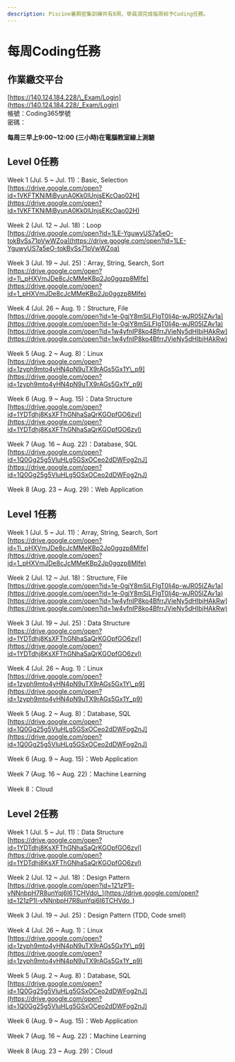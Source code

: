 ```yaml
---
description: Piscine暑期密集訓練共有8周，學員須完成每周給予Coding任務。
---
```


# 每周Coding任務

## 作業繳交平台

[https://140.124.184.228/\_Exam/Login](https://140.124.184.228/_Exam/Login)  
帳號：Coding365學號  
密碼：

**每周三早上9:00~12:00 \(三小時\)在電腦教室線上測驗**

## Level 0任務

Week 1 \(Jul.  5 ~ Jul. 11\)：Basic, Selection  
[https://drive.google.com/open?id=1VKFTKNiMiByunA0Kk0lUnjsEKcOao02H](https://drive.google.com/open?id=1VKFTKNiMiByunA0Kk0lUnjsEKcOao02H)

Week 2 \(Jul. 12 ~ Jul. 18\)：Loop  
[https://drive.google.com/open?id=1LE-YguwyUS7a5eO-tokBvSs71pVwWZoa](https://drive.google.com/open?id=1LE-YguwyUS7a5eO-tokBvSs71pVwWZoa)

Week 3 \(Jul. 19 ~ Jul. 25\)：Array, String, Search, Sort  
[https://drive.google.com/open?id=1\_pHXVmJDe8cJcMMeKBp2Jp0ggzp8Mlfe](https://drive.google.com/open?id=1_pHXVmJDe8cJcMMeKBp2Jp0ggzp8Mlfe)

Week 4 \(Jul. 26 ~ Aug. 1\)：Structure, File  
[https://drive.google.com/open?id=1e-0gjY8mSiLFIgT0lj4p-wJR05IZAv1a](https://drive.google.com/open?id=1e-0gjY8mSiLFIgT0lj4p-wJR05IZAv1a)  
[https://drive.google.com/open?id=1w4yfnIP8ko4BfrrJVieNy5dHIbjHAkRw](https://drive.google.com/open?id=1w4yfnIP8ko4BfrrJVieNy5dHIbjHAkRw)

Week 5 \(Aug. 2 ~ Aug. 8\)：Linux  
[https://drive.google.com/open?id=1zyph9mto4yHN4pN9uTX9rAGs5Gx1Y\_p9](https://drive.google.com/open?id=1zyph9mto4yHN4pN9uTX9rAGs5Gx1Y_p9)

Week 6 \(Aug. 9 ~ Aug. 15\)：Data Structure  
[https://drive.google.com/open?id=1YDTdhj8KsXFThGNhaSaQrKGOpfGO6zvl](https://drive.google.com/open?id=1YDTdhj8KsXFThGNhaSaQrKGOpfGO6zvl)

Week 7 \(Aug. 16 ~ Aug. 22\)：Database, SQL  
[https://drive.google.com/open?id=1Q0Gg25g5VluHLg5GSxOCeo2dDWFog2nJ](https://drive.google.com/open?id=1Q0Gg25g5VluHLg5GSxOCeo2dDWFog2nJ)

Week 8 \(Aug. 23 ~ Aug. 29\)：Web Application

## Level 1任務

Week 1 \(Jul.  5 ~ Jul. 11\)：Array, String, Search, Sort  
[https://drive.google.com/open?id=1\_pHXVmJDe8cJcMMeKBp2Jp0ggzp8Mlfe](https://drive.google.com/open?id=1_pHXVmJDe8cJcMMeKBp2Jp0ggzp8Mlfe)

Week 2 \(Jul. 12 ~ Jul. 18\)：Structure, File  
[https://drive.google.com/open?id=1e-0gjY8mSiLFIgT0lj4p-wJR05IZAv1a](https://drive.google.com/open?id=1e-0gjY8mSiLFIgT0lj4p-wJR05IZAv1a)  
[https://drive.google.com/open?id=1w4yfnIP8ko4BfrrJVieNy5dHIbjHAkRw](https://drive.google.com/open?id=1w4yfnIP8ko4BfrrJVieNy5dHIbjHAkRw)

Week 3 \(Jul. 19 ~ Jul. 25\)：Data Structure  
[https://drive.google.com/open?id=1YDTdhj8KsXFThGNhaSaQrKGOpfGO6zvl](https://drive.google.com/open?id=1YDTdhj8KsXFThGNhaSaQrKGOpfGO6zvl)

Week 4 \(Jul. 26 ~ Aug. 1\)：Linux  
[https://drive.google.com/open?id=1zyph9mto4yHN4pN9uTX9rAGs5Gx1Y\_p9](https://drive.google.com/open?id=1zyph9mto4yHN4pN9uTX9rAGs5Gx1Y_p9)

Week 5 \(Aug. 2 ~ Aug. 8\)：Database, SQL  
[https://drive.google.com/open?id=1Q0Gg25g5VluHLg5GSxOCeo2dDWFog2nJ](https://drive.google.com/open?id=1Q0Gg25g5VluHLg5GSxOCeo2dDWFog2nJ)

Week 6 \(Aug. 9 ~ Aug. 15\)：Web Application

Week 7 \(Aug. 16 ~ Aug. 22\)：Machine Learning

Week 8：Cloud

## Level 2任務

Week 1 \(Jul.  5 ~ Jul. 11\)：Data Structure  
[https://drive.google.com/open?id=1YDTdhj8KsXFThGNhaSaQrKGOpfGO6zvl](https://drive.google.com/open?id=1YDTdhj8KsXFThGNhaSaQrKGOpfGO6zvl)

Week 2 \(Jul. 12 ~ Jul. 18\)：Design Pattern  
[https://drive.google.com/open?id=121zP1l-vNNnbpH7R8unYqj6I6TCHVdo\_](https://drive.google.com/open?id=121zP1l-vNNnbpH7R8unYqj6I6TCHVdo_)

Week 3 \(Jul. 19 ~ Jul. 25\)：Design Pattern \(TDD, Code smell\)

Week 4 \(Jul. 26 ~ Aug. 1\)：Linux  
[https://drive.google.com/open?id=1zyph9mto4yHN4pN9uTX9rAGs5Gx1Y\_p9](https://drive.google.com/open?id=1zyph9mto4yHN4pN9uTX9rAGs5Gx1Y_p9)

Week 5 \(Aug. 2 ~ Aug. 8\)：Database, SQL  
[https://drive.google.com/open?id=1Q0Gg25g5VluHLg5GSxOCeo2dDWFog2nJ](https://drive.google.com/open?id=1Q0Gg25g5VluHLg5GSxOCeo2dDWFog2nJ)

Week 6 \(Aug. 9 ~ Aug. 15\)：Web Application

Week 7 \(Aug. 16 ~ Aug. 22\)：Machine Learning

Week 8 \(Aug. 23 ~ Aug. 29\)：Cloud

